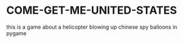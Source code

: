 # COME-GET-ME-UNITED-STATES
this is a game about a helicopter blowing up chinese spy balloons in pygame
